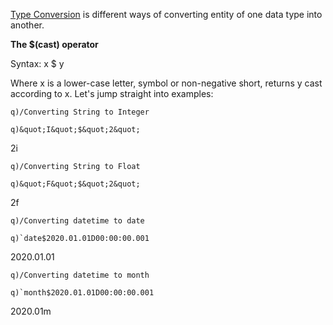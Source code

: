 [Type Conversion](https://en.wikipedia.org/wiki/Type_conversion) is different ways of converting entity of one data type into another.

**The $(cast) operator**

Syntax: x $ y

Where x is a lower-case letter, symbol or non-negative short, returns y cast according to x. Let&#39;s jump straight into examples:

    q)/Converting String to Integer

    q)&quot;I&quot;$&quot;2&quot;

2i

    q)/Converting String to Float

    q)&quot;F&quot;$&quot;2&quot;

2f

    q)/Converting datetime to date

    q)`date$2020.01.01D00:00:00.001

2020.01.01

    q)/Converting datetime to month

    q)`month$2020.01.01D00:00:00.001

2020.01m